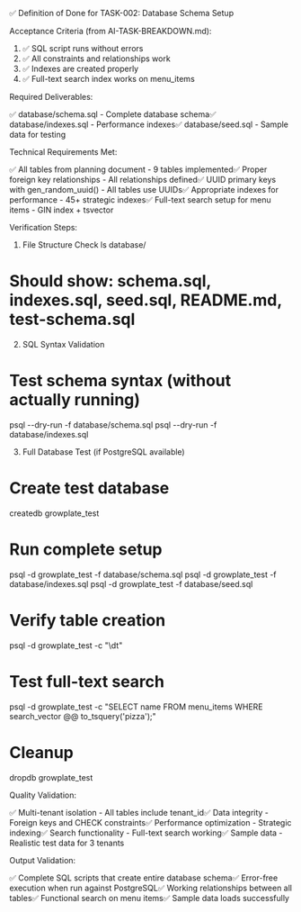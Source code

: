 ✅ Definition of Done for TASK-002: Database Schema Setup

  Acceptance Criteria (from AI-TASK-BREAKDOWN.md):

  1. ✅ SQL script runs without errors
  2. ✅ All constraints and relationships work
  3. ✅ Indexes are created properly
  4. ✅ Full-text search index works on menu_items

  Required Deliverables:

  ✅ database/schema.sql - Complete database schema✅ database/indexes.sql - Performance indexes✅ database/seed.sql - Sample data for testing

  Technical Requirements Met:

  ✅ All tables from planning document - 9 tables implemented✅ Proper foreign key relationships - All relationships defined✅ UUID primary keys with gen_random_uuid() - All
  tables use UUIDs✅ Appropriate indexes for performance - 45+ strategic indexes✅ Full-text search setup for menu items - GIN index + tsvector

  Verification Steps:

  1. File Structure Check
  ls database/
  # Should show: schema.sql, indexes.sql, seed.sql, README.md, test-schema.sql

  2. SQL Syntax Validation
  # Test schema syntax (without actually running)
  psql --dry-run -f database/schema.sql
  psql --dry-run -f database/indexes.sql

  3. Full Database Test (if PostgreSQL available)
  # Create test database
  createdb growplate_test

  # Run complete setup
  psql -d growplate_test -f database/schema.sql
  psql -d growplate_test -f database/indexes.sql
  psql -d growplate_test -f database/seed.sql

  # Verify table creation
  psql -d growplate_test -c "\dt"

  # Test full-text search
  psql -d growplate_test -c "SELECT name FROM menu_items WHERE search_vector @@ to_tsquery('pizza');"

  # Cleanup
  dropdb growplate_test

  Quality Validation:

  ✅ Multi-tenant isolation - All tables include tenant_id✅ Data integrity - Foreign keys and CHECK constraints✅ Performance optimization - Strategic indexing✅ Search 
  functionality - Full-text search working✅ Sample data - Realistic test data for 3 tenants

  Output Validation:

  ✅ Complete SQL scripts that create entire database schema✅ Error-free execution when run against PostgreSQL✅ Working relationships between all tables✅ Functional search
   on menu items✅ Sample data loads successfully